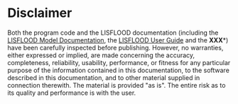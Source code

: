 # Disclaimer

Both the program code and the LISFLOOD documentation (including the [LISFLOOD Model Documentation](https://ec-jrc.github.io/lisflood-model/), the [LISFLOOD User Guide](https://ec-jrc.github.io/lisflood-code/) and the **XXX***) have been carefully inspected before publishing. However, no  warranties, either expressed or implied, are made concerning the accuracy, completeness, reliability, usability, performance, or fitness for any particular purpose of the information contained in this documentation, to the software described in this documentation, and to other material supplied in connection therewith. The material is provided \"as is\". The entire risk as to its quality and performance is with the user.
